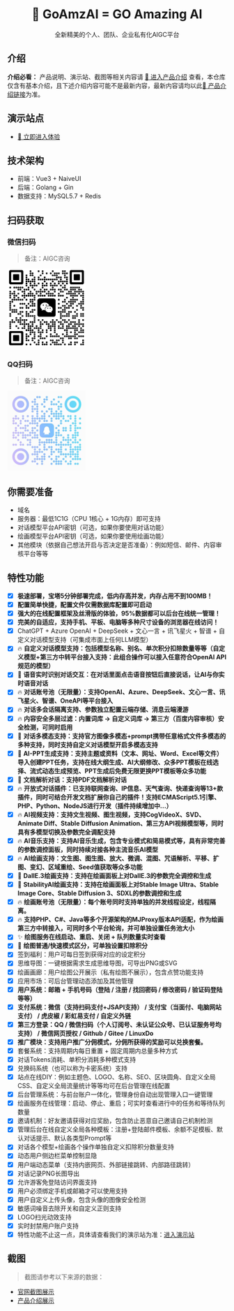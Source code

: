 <div align="center">

<h1 align="center">🧀 GoAmzAI = GO Amazing AI</h1>

全新精美的个人、团队、企业私有化AIGC平台

</div>

## 介绍
**介绍必看：** 产品说明、演示站、截图等相关内容请 [🧀 进入产品介绍](https://ipdj3sibjm.feishu.cn/docx/ARgjdOpTcohy2txfcPbclVbvnOf) 查看，本仓库仅含有基本介绍，且下述介绍内容可能不是最新内容，最新内容请均以此[🧀 产品介绍链接](https://ipdj3sibjm.feishu.cn/docx/ARgjdOpTcohy2txfcPbclVbvnOf)为准。

## 演示站点
- [👀 立即进入体验](https://demo6.goamzai.com)

## 技术架构
- 前端：Vue3 + NaiveUI
- 后端：Golang + Gin
- 数据支持：MySQL5.7 + Redis

## 扫码获取
### 微信扫码
> 备注：AIGC咨询

<img src='./images/wechat.png' width='180' alt='微信二维码'/>

### QQ扫码
> 备注：AIGC咨询

<img src='./images/qq.png' width='180' alt='QQ二维码'/>

## 你需要准备
- 域名
- 服务器：最低1C1G（CPU 1核心 + 1G内存）即可支持
- 对话模型平台API密钥（可选，如果你要使用对话功能）
- 绘画模型平台API密钥（可选，如果你要使用绘画功能）
- 其他模块（依据自己想法开启与否决定是否准备）：例如短信、邮件、内容审核平台等等

## 特性功能
- [x] **极速部署，宝塔5分钟部署完成，低内存高并发，内存占用不到100MB！**
- [x] **配置简单快捷，配置文件仅需数据库配置即可启动**
- [x] **强大的在线配置框架及丝滑版的体验，95%数据都可以后台在线统一管理！**
- [x] **完美的自适应，支持手机、平板、电脑等多种尺寸设备的浏览器在线访问！**
- [x] ChatGPT + Azure OpenAI + DeepSeek + 文心一言 + 讯飞星火 + 智谱 + 自定义对话模型支持（可集成市面上任何LLM模型）
- [x] 🔥 **自定义对话模型支持：包括模型名称、别名、单次积分扣除数量等等（自定义模型+第三方中转平台接入支持：此组合操作可以接入任意符合OpenAI API规范的模型）**
- [x] 🎄 **语音实时识别对话交互：在对话里面点击语音按钮后直接说话，让AI与你实时语音对话**
- [x] 🔥 **对话账号池（无限量）：支持OpenAI、Azure、DeepSeek、文心一言、讯飞星火、智谱、OneAPI等平台接入**
- [x] 🔥 **对话多会话隔离支持、参数独立配置云端存储、消息云端漫游**
- [x] 🔥 **内容安全多层过滤：内置词库 -> 自定义词库 -> 第三方（百度内容审核）安全检测，可同时启用**
- [x] 🍃 **对话多模态支持：支持官方图像多模态+prompt携带任意格式文件多模态的多种支持，同时支持自定义对话模型开启多模态支持**
- [x] 🍃 **AI-PPT生成支持：支持主题或资料（文本、网址、Word、Excel等文件）导入创建PPT任务，支持在线大纲生成、AI大纲修改、众多PPT模板在线选择、流式动态生成预览、PPT生成后免费无限更换PPT模板等众多功能** 
- [x] 🍃 **文档解析对话：支持PDF文档解析对话**
- [x] 🔥 **开放式对话插件：已支持联网查询、IP信息、天气查询、快递查询等13+款插件，同时可结合开发文档扩展你自己的插件！支持ECMAScript5.1引擎、PHP、Python、NodeJS进行开发（插件持续增加中...）**
- [x] 🔥 **AI视频支持：支持文生视频、图生视频，支持CogVideoX、SVD、Animate Diff、Stable Diffusion Animation、第三方API视频模型等，同时具有多模型切换及参数完全调配支持**
- [x] 🔥 **AI音乐支持：支持AI音乐生成，包含专业模式和简易模式等，具有非常完善的参数调控面板，同时持续对接各种主流音乐AI模型**
- [x] 🔥 **AI绘画支持：文生图、图生图、放大、微调、混图、咒语解析、平移、扩图、变幻、区域重绘、Seed值获取等众多功能**
- [x] 🍃 **DallE.3绘画支持：支持在绘画面板上对DallE.3的参数完全调控和生成**
- [x] 🍃 **StabilityAI绘画支持：支持在绘画面板上对Stable Image Ultra、Stable Image Core、Stable Diffusion 3、SDXL的参数调控和生成**
- [x] 🔥 **绘画账号池（无限量）：每个账号同时支持单独的并发线程设定，线程隔离。**
- [x] 🔥 **支持PHP、C#、Java等多个开源架构的MJProxy版本API适配，作为绘画第三方中转接入，可同时多个平台轮询，并可单独设置任务池大小**
- [x] ✨ **绘图服务在线启动、重启、关闭 + 队列数量实时查看**
- [x] 👾 **绘图普通/快速模式区分，可单独设置扣除积分**
- [x] 签到福利：用户可每日签到获得对应的设定积分
- [x] 思维导图：一键根据需求生成思维导图，可导出PNG或SVG
- [x] 绘画画廊：用户绘图公开展示（私有绘图不展示），包含点赞功能支持
- [x] 应用市场：可后台管理动态添加及其他管理
- [x] **用户系统：邮箱 + 手机号码（登陆 / 注册 / 找回密码 / 修改密码 / 验证码登陆等等）**
- [x] **支付系统：微信（支持扫码支付+JSAPI支持） / 支付宝（当面付、电脑网站支付） / 虎皮椒 / 彩虹易支付 / 自定义外链**
- [x] **第三方登录：QQ / 微信扫码（个人订阅号、未认证公众号、已认证服务号均支持） / 微信网页授权 / Github / Gitee / LinuxDo**
- [x] **推广模块：支持用户推广分佣模式，分佣所获得的奖励可以兑换套餐。**
- [x] 套餐系统：支持周期内每日重置 + 固定周期内总量多种方式
- [x] 对话Tokens消耗、单积分消耗多种模式支持
- [x] 兑换码系统（也可以称为卡密系统）支持
- [x] 站点在线DIY：例如主题色、LOGO、名称、SEO、区块圆角、自定义全局CSS、自定义全局流量统计等等均可在后台管理在线配置
- [x] 后台管理系统：与前台账户一体化，管理身份自动出现管理入口一键管理
- [x] 绘画服务在线管理：启动、停止、重启；可实时查看进行中的任务和等待队列数量
- [x] 邀请机制：好友邀请获得对应奖励，包含防止恶意自己邀请自己机制检测
- [x] 管理后台在线自定义全局各种模板：注册+登陆邮件模板、余额不足模板、默认对话提示、默认各类型Prompt等
- [x] 对话各个模型+绘画各个操作单独自定义扣除积分数量支持
- [x] 动态用户侧边栏菜单控制显隐
- [x] 用户端动态菜单（支持内嵌网页、外部链接跳转、内部路径跳转）
- [x] 对话记录PNG长图导出
- [x] 允许游客免登陆访问界面支持
- [x] 用户必须绑定手机或邮箱才可以使用支持
- [x] 用户自定义上传头像，包含头像的图像安全检测
- [x] 敏感词噪音去除开关和自定义正则支持
- [x] LOGO扫光动效支持
- [x] 实时封禁用户账户支持
- [x] 特性功能不止这一点，具体请查看我们的演示站为准：[进入演示站](https://demo6.goamzai.com/)

## 截图
> 截图请参考以下来源的数据：

- [官网截图展示](https://d.goamzai.com/screenshot/user.html)
- [产品介绍展示](https://ipdj3sibjm.feishu.cn/docx/ARgjdOpTcohy2txfcPbclVbvnOf#ZHCFdoKrTorPXKxPKrwcn8t8nyd)

